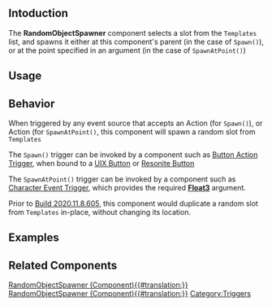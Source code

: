 <languages></languages> <translate>

## Intoduction

The **RandomObjectSpawner** component selects a slot from the
`Templates` list, and spawns it either at this component's parent (in
the case of `Spawn()`), or at the point specified in an argument (in the
case of `SpawnAtPoint()`)

## Usage

## Behavior

When triggered by any event source that accepts an Action (for
`Spawn()`), or Action<float3> (for `SpawnAtPoint()`, this component will
spawn a random slot from `Templates`

The `Spawn()` trigger can be invoked by a component such as [Button
Action Trigger](ButtonActionTrigger_(Component) "wikilink"), when bound
to a [UIX Button](Button_(Component) "wikilink") or [Resonite
Button](ResoniteButton_(Component) "wikilink")

The `SpawnAtPoint()` trigger can be invoked by a component such as
[Character Event Trigger](CharacterEventTrigger_(Component) "wikilink"),
which provides the required
**[Float3](:Category:Types:Float3 "wikilink")** argument.

Prior to [Build
2020.11.8.605](https://discordapp.com/channels/402159838827905024/469131434628612116/774938408870346772),
this component would duplicate a random slot from `Templates` in-place,
without changing its location.

## Examples

## Related Components

</translate>

[RandomObjectSpawner
(Component){{#translation:}}](Category:Components{{#translation:}} "wikilink")
[RandomObjectSpawner
(Component){{#translation:}}](Category:Components:Transform{{#translation:}} "wikilink")
[Category:Triggers](Category:Triggers "wikilink")